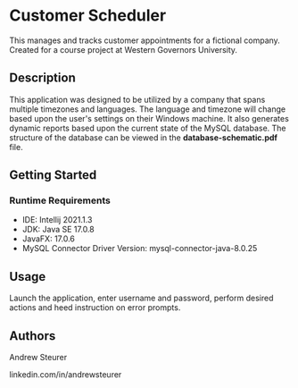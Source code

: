 # Customer Scheduler

This manages and tracks customer appointments for a fictional company. Created for a 
course project at Western Governors University.

## Description

This application was designed to be utilized by a company that spans multiple timezones and languages.
The language and timezone will change based upon the user's settings on their Windows machine. It also generates
dynamic reports based upon the current state of the MySQL database. The structure of the database can be viewed in 
the **database-schematic.pdf** file. 

## Getting Started

### Runtime Requirements

* IDE: Intellij 2021.1.3
* JDK: Java SE 17.0.8
* JavaFX: 17.0.6
* MySQL Connector Driver Version: mysql-connector-java-8.0.25

## Usage

Launch the application, enter username and password, perform desired actions and heed instruction on error prompts.

## Authors

Andrew Steurer 

linkedin.com/in/andrewsteurer
